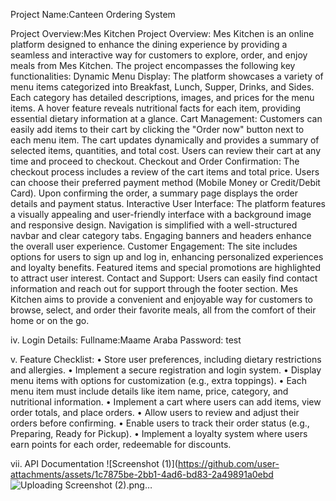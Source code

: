 Project Name:Canteen Ordering System

Project Overview:Mes Kitchen Project Overview:
Mes Kitchen is an online platform designed to enhance the dining experience by providing a seamless and interactive way for customers to explore, order, and enjoy meals from Mes Kitchen. The project encompasses the following key functionalities:
Dynamic Menu Display:
The platform showcases a variety of menu items categorized into Breakfast, Lunch, Supper, Drinks, and Sides. Each category has detailed descriptions, images, and prices for the menu items. A hover feature reveals nutritional facts for each item, providing essential dietary information at a glance.
Cart Management: Customers can easily add items to their cart by clicking the "Order now" button next to each menu item. The cart updates dynamically and provides a summary of selected items, quantities, and total cost. Users can review their cart at any time and proceed to checkout.
Checkout and Order Confirmation:
The checkout process includes a review of the cart items and total price.
 Users can choose their preferred payment method (Mobile Money or Credit/Debit Card). Upon confirming the order, a summary page displays the order details and payment status.
Interactive User Interface: The platform features a visually appealing and user-friendly interface with a background image and responsive design. Navigation is simplified with a well-structured navbar and clear category tabs. Engaging banners and headers enhance the overall user experience.
Customer Engagement:
The site includes options for users to sign up and log in, enhancing personalized experiences and loyalty benefits. Featured items and special promotions are highlighted to attract user interest.
Contact and Support: Users can easily find contact information and reach out for support through the footer section. Mes Kitchen aims to provide a convenient and enjoyable way for customers to browse, select, and order their favorite meals, all from the comfort of their home or on the go.

iv. Login Details: Fullname:Maame Araba 
                   Password: test
                   
v. Feature Checklist:
• Store user preferences, including dietary restrictions and allergies.
• Implement a secure registration and login system.
• Display menu items with options for customization (e.g., extra toppings).
• Each menu item must include details like item name, price, category, and nutritional information.
• Implement a cart where users can add items, view order totals, and place orders.
• Allow users to review and adjust their orders before confirming.
• Enable users to track their order status (e.g., Preparing, Ready for Pickup).
• Implement a loyalty system where users earn points for each order, redeemable for discounts.
 
vii. API Documentation ![Screenshot (1)](https://github.com/user-attachments/assets/1c7875be-2bb1-4ad6-bd83-2a49891a0ebd ![Uploading Screenshot (2).png…]()

